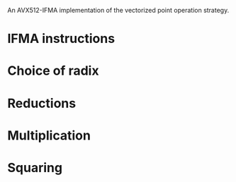 An AVX512-IFMA implementation of the vectorized point operation
strategy.

# IFMA instructions

# Choice of radix

# Reductions

# Multiplication

# Squaring